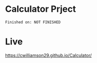 # Calculator Prject
    Finished on: NOT FINISHED
# Live
https://cwilliamson29.github.io/Calculator/